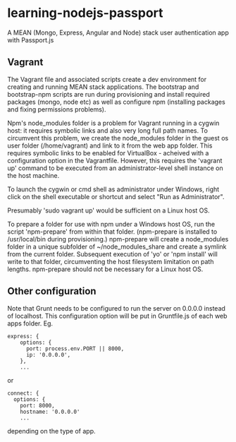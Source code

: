 learning-nodejs-passport
========================

A MEAN (Mongo, Express, Angular and Node) stack user authentication app with Passport.js



Vagrant
-------

The Vagrant file and associated scripts create a dev environment for creating and running MEAN stack applications. The bootstrap and bootstrap-npm scripts are run during provisioning and install required packages (mongo, node etc) as well as configure npm (installing packages and fixing permissions problems).

Npm's node_modules folder is a problem for Vagrant running in a cygwin host: it requires symbolic links and also very long full path names. To circumvent this problem, we create the node_modules folder in the guest os user folder (/home/vagrant) and link to it from the web app folder. This requires symbolic links to be enabled for VirtualBox - acheived with a configuration option in the Vagrantfile. However, this requires the 'vagrant up' command to be executed from an administrator-level shell instance on the host machine. 

To launch the cygwin or cmd shell as administrator under Windows, right click on the shell executable or shortcut and select "Run as Administrator".

Presumably 'sudo vagrant up' would be sufficient on a Linux host OS.

To prepare a folder for use with npm under a Windows host OS, run the script 'npm-prepare' from within that folder. (npm-prepare is installed to /usr/local/bin during provisioning.) npm-prepare will create a node_modules folder in a unique subfolder of ~/node_modules_share and create a symlink from the current folder. Subsequent execution of 'yo' or 'npm install' will write to that folder, circumventing the host filesystem limitation on path lengths. npm-prepare should not be necessary for a Linux host OS.  


Other configuration
-------------------

Note that Grunt needs to be configured to run the server on 0.0.0.0 instead of localhost. This configuration option will be put in Gruntfile.js of each web apps folder. Eg.
  
    express: {
        options: {
          port: process.env.PORT || 8000,
          ip: '0.0.0.0',
        },
        ...

or 

    connect: {
      options: {
        port: 8000,
        hostname: '0.0.0.0'
        ...

depending on the type of app.